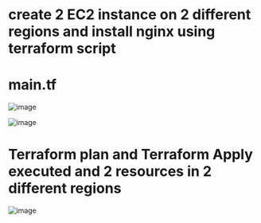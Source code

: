 # create 2 EC2 instance on 2 different regions and install nginx using terraform script
# main.tf

![image](https://github.com/ArpanaM/Guvi_tasks/assets/68733492/e579a1d1-f57b-4993-abf9-575705f0041d)


![image](https://github.com/ArpanaM/Guvi_tasks/assets/68733492/de06758b-1318-4d8d-ab4d-57e5f4e75d8c)


# Terraform plan and Terraform Apply executed and 2 resources in 2 different regions

![image](https://github.com/ArpanaM/Guvi_tasks/assets/68733492/d1f018a4-3a1b-4a3f-909b-f56004894c32)
